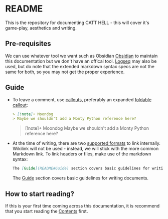 # README

This is the repository for documenting CATT HELL - this will cover it's game-play, aesthetics and writing.

## Pre-requisites

We can use whatever tool we want such as Obsidian [Obsidian](https://obsidian.md/) to maintain this documentation but we don't have an offical tool. [Logseq](https://logseq.com/) may also be used, but do note that the extended markdown syntax specs are not the same for both, so you may not get the proper experience.

## Guide

- To leave a comment, use [callouts](https://help.obsidian.md/Editing+and+formatting/Callouts), preferably an expanded [foldable callout](https://help.obsidian.md/Editing+and+formatting/Callouts#Foldable%20callouts):

  ```md
  > [!note]+ Moondog
  > Maybe we shouldn't add a Monty Python reference here?
  ```
  
  > [!note]+ Moondog
  > Maybe we shouldn't add a Monty Python reference here?

- At the time of writing, there are two [supported formats](https://help.obsidian.md/Linking+notes+and+files/Internal+links#Supported+formats+for+internal+links) to link internally. Wikilink will not be used - instead, we will stick with the more common Markdown link. To link headers or files, make use of the markdown syntax:

  ```md
  The [Guide](README#Guide) section covers basic guidelines for writing documents.
  ```

  The [Guide](README#Guide) section covers basic guidelines for writing documents.

## How to start reading?

If this is your first time coming across this documentation, it is recommend that you start reading the [Contents](Contents.md) first.
